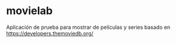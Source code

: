 # movielab
Aplicación de prueba para mostrar de películas y series basado en https://developers.themoviedb.org/
